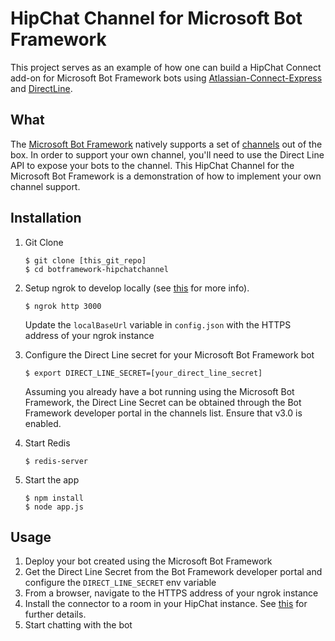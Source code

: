# HipChat Channel for Microsoft Bot Framework

This project serves as an example of how one can build a HipChat Connect add-on for Microsoft Bot Framework bots using [Atlassian-Connect-Express](https://developer.atlassian.com/hipchat/tutorials/getting-started-with-atlassian-connect-express-node-js) and [DirectLine](https://docs.botframework.com/en-us/restapi/directline3/).

## What

The [Microsoft Bot Framework](https://dev.botframework.com/) natively supports a set of [channels](https://docs.botframework.com/faq/#what-channels-does-the-bot-framework-currently-support) out of the box. In order to support your own channel, you'll need to use the Direct Line API to expose your bots to the channel. This HipChat Channel for the Microsoft Bot Framework is a demonstration of how to implement your own channel support.

## Installation

1. Git Clone
    ```
    $ git clone [this_git_repo]
    $ cd botframework-hipchatchannel
    ```

2. Setup ngrok to develop locally (see [this](https://developer.atlassian.com/static/connect/docs/latest/developing/developing-locally-ngrok.html) for more info).

    ```
    $ ngrok http 3000
    ```

    Update the `localBaseUrl` variable in `config.json` with the HTTPS address of your ngrok instance

3. Configure the Direct Line secret for your Microsoft Bot Framework bot

    ```
    $ export DIRECT_LINE_SECRET=[your_direct_line_secret]
    ```

    Assuming you already have a bot running using the Microsoft Bot Framework, the Direct Line Secret can be obtained through the Bot Framework developer portal in the channels list. Ensure that v3.0 is enabled.

4. Start Redis

    ```
    $ redis-server
    ```

5. Start the app

    ```
    $ npm install
    $ node app.js
    ```

## Usage

1. Deploy your bot created using the Microsoft Bot Framework
2. Get the Direct Line Secret from the Bot Framework developer portal and configure the `DIRECT_LINE_SECRET` env variable
3. From a browser, navigate to the HTTPS address of your ngrok instance
4. Install the connector to a room in your HipChat instance. See [this](https://confluence.atlassian.com/hc/integrations-with-hipchat-server-683508267.html#IntegrationswithHipChatServer-IntegratingHipChatBots) for further details.
5. Start chatting with the bot